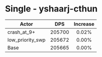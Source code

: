 # Single - yshaarj-cthun
| Actor | DPS | Increase |
|---|:---:|:---:|
|crash_at_9+|205700|0.02%|
|low_priority_swp|205672|0.00%|
|Base|205665|0.00%|
